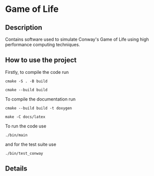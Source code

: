 # Game of Life

## Description

Contains software used to simulate Conway's Game of Life using high performance computing techniques.

## How to use the project

Firstly, to compile the code run

`cmake -S . -B build`

`cmake --build build`

To compile the documentation run

`cmake --build build -t doxygen`

`make -C docs/latex`

To run the code use

`./bin/main`

and for the test suite use

`./bin/test_conway`

## Details

